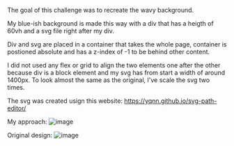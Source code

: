 The goal of this challenge was to recreate the wavy background. 

My blue-ish background is made this way with a div that has a heigth of 60vh and a svg file right after my div.

Div and svg are placed in a container that takes the whole page, container is postioned absolute and has a z-index of -1 to be behind other content.

I did not used any flex or grid to align the two elements one after the other because div is a block element and my svg has from start a width of around 1400px.
To look almost the same as the original, I've scale the svg two times.

The svg was created usign this website: https://yqnn.github.io/svg-path-editor/

My approach:
![image](https://user-images.githubusercontent.com/37247472/235590494-9f5b8c01-36ff-4d85-9b73-8ebb81fabecb.png)

Original design:
![image](https://user-images.githubusercontent.com/37247472/235590558-57354464-70c8-461d-9869-d928d1cfd841.png)
